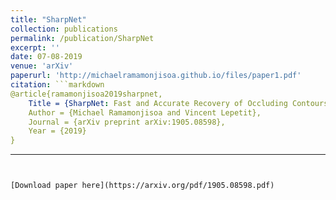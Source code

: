 ```yaml
---
title: "SharpNet"
collection: publications
permalink: /publication/SharpNet
excerpt: ''
date: 07-08-2019
venue: 'arXiv'
paperurl: 'http://michaelramamonjisoa.github.io/files/paper1.pdf'
citation: ```markdown
@article{ramamonjisoa2019sharpnet,
    Title = {SharpNet: Fast and Accurate Recovery of Occluding Contours in Monocular Depth Estimation},
    Author = {Michael Ramamonjisoa and Vincent Lepetit},
    Journal = {arXiv preprint arXiv:1905.08598},
    Year = {2019}
}
```
---
```


[Download paper here](https://arxiv.org/pdf/1905.08598.pdf)
